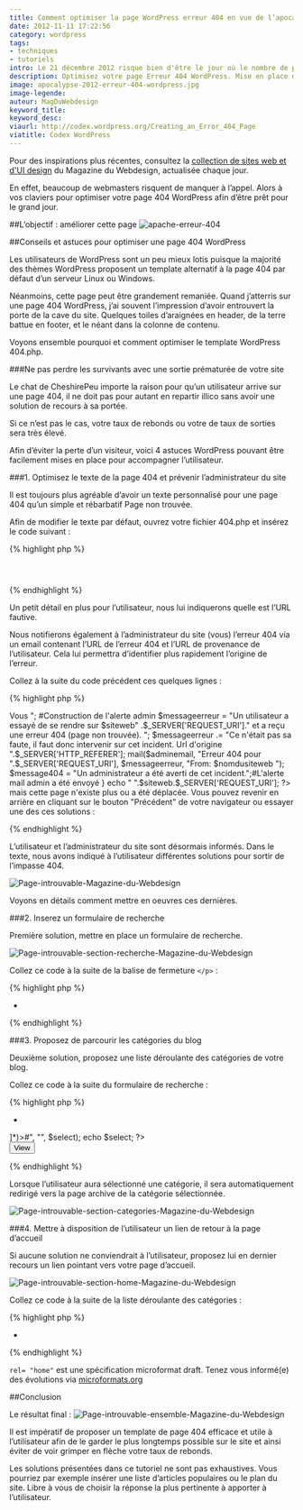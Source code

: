 ```yaml
---
title: Comment optimiser la page WordPress erreur 404 en vue de l’apocalypse
date: 2012-11-11 17:22:56
category: wordpress
tags:
- techniques
- tutoriels
intro: Le 21 décembre 2012 risque bien d'être le jour où le nombre de pages Erreur 404 soit le plus élevé de toute l'histoire de l'humanité.
description: Optimisez votre page Erreur 404 WordPress. Mise en place de solutions de sorties pour l'utilisateur et notification par email à l'admin.
image: apocalypse-2012-erreur-404-wordpress.jpg
image-legende:
auteur: MagDuWebdesign
keyword_title:
keyword_desc:
viaurl: http://codex.wordpress.org/Creating_an_Error_404_Page
viatitle: Codex WordPress
---
```

<p class="panel radius">Pour des inspirations plus récentes, consultez la <a href="http://www.magazineduwebdesign.com/inspirations/ui-design/sites-web/">collection de sites web et d'UI design</a> du Magazine du Webdesign, actualisée chaque jour.</p>
En effet, beaucoup de webmasters risquent de manquer à l’appel. Alors à vos claviers pour optimiser votre page 404 WordPress afin d’être prêt pour le grand jour.

##L’objectif : améliorer cette page
![apache-erreur-404](https://s3-eu-west-1.amazonaws.com/mdw-images/large/apache-erreur-404.gif)

##Conseils et astuces pour optimiser une page 404 WordPress

Les utilisateurs de WordPress sont un peu mieux lotis puisque la majorité des thèmes WordPress proposent un template alternatif à la page 404 par défaut d’un serveur Linux ou Windows.

Néanmoins, cette page peut être grandement remaniée. Quand j’atterris sur une page 404 WordPress, j’ai souvent l’impression d’avoir entrouvert la porte de la cave du site. Quelques toiles d’araignées en header, de la terre battue en footer, et le néant dans la colonne de contenu.

Voyons ensemble pourquoi et comment optimiser le template WordPress 404.php.

###Ne pas perdre les survivants avec une sortie prématurée de votre site

Le chat de CheshirePeu importe la raison pour qu’un utilisateur arrive sur une page 404, il ne doit pas pour autant en repartir illico sans avoir une solution de recours à sa portée.

Si ce n’est pas le cas, votre taux de rebonds ou votre de taux de sorties sera très élevé.

Afin d’éviter la perte d’un visiteur, voici 4 astuces WordPress pouvant être facilement mises en place pour accompagner l’utilisateur.

###1. Optimisez le texte de la page 404 et prévenir l’administrateur du site

Il est toujours plus agréable d’avoir un texte personnalisé pour une page 404 qu’un simple et rébarbatif Page non trouvée.

Afin de modifier le texte par défaut, ouvrez votre fichier 404.php et insérez le code suivant :

{% highlight php %}
<header>
	<hgroup>
	  <h1 class="entry-title"><?php _e( 'Oups ! Il semblerait que vous soyez perdu(e)', 'twentyeleven' ); ?></h1>
	  <h2 class="entry-title-no-result"><?php _e( '☠ Page non-trouvé ☠', 'twentyeleven' ); ?></h2>
	</hgroup>
</header>
{% endhighlight %}

Un petit détail en plus pour l’utilisateur, nous lui indiquerons quelle est l’URL fautive.

Nous notifierons également à l’administrateur du site (vous) l’erreur 404 via un email contenant l’URL de l’erreur 404 et l’URL de provenance de l’utilisateur. Cela lui permettra d’identifier plus rapidement l’origine de l’erreur.

Collez à la suite du code précédent ces quelques lignes :

{% highlight php %}
<article id="post-0" class="post error404 hentry not-found">
  <div class="entry-content">
    <p>Vous
    <?php
    $adminemail = get_option('admin_email'); #Adresse email de l'administrateur WordPress
    $siteweb = get_bloginfo('url'); #URL du site Web
    $nomdusiteweb = get_bloginfo('name'); #Nom du site Web
    if (!isset($_SERVER['HTTP_REFERER'])) {
    #Mesage à l'utilisateur
    echo "avez essayé de vous rendre sur "; #construction du message
    $message404 = "Tout n'est pas perdu!";
    } elseif (isset($_SERVER['HTTP_REFERER'])) {
    #Proposition de solutions à l'utilisateur et envoi d'une alerte mail à l'administrateur
    echo "avez cliqué sur le lien <code>";
    #Construction de l'alerte admin
    $messageerreur = "Un utilisateur a essayé de se rendre sur $siteweb"
    .$_SERVER['REQUEST_URI']." et a reçu une erreur 404 (page non trouvée). ";
    $messageerreur .= "Ce n'était pas sa faute, il faut donc intervenir sur cet incident.
    Url d'origine ".$_SERVER['HTTP_REFERER'];
    mail($adminemail, "Erreur 404 pour ".$_SERVER['REQUEST_URI'],
    $messageerreur, "From: $nomdusiteweb <noreply@$siteweb>");
    $message404 = "Un administrateur a été averti de cet incident.";#L'alerte mail admin a été envoyé
    }
    echo " ".$siteweb.$_SERVER['REQUEST_URI']; ?></code>
    mais cette page n'existe plus ou a été déplacée. <?php echo $message404; ?> Vous pouvez revenir en arrière en cliquant sur le bouton "Précédent" de votre navigateur ou essayer une des ces solutions :
    </p>
  </div>
</article>
{% endhighlight %}

L’utilisateur et l’administrateur du site sont désormais informés. Dans le texte, nous avons indiqué à l’utilisateur différentes solutions pour sortir de l’impasse 404.

![Page-introuvable-Magazine-du-Webdesign](https://s3-eu-west-1.amazonaws.com/mdw-images/large/Page-introuvable-Magazine-du-Webdesign.jpg)

Voyons en détails comment mettre en oeuvres ces dernières.

###2. Inserez un formulaire de recherche

Première solution, mettre en place un formulaire de recherche.

![Page-introuvable-section-recherche-Magazine-du-Webdesign](https://s3-eu-west-1.amazonaws.com/mdw-images/large/Page-introuvable-section-recherche-Magazine-du-Webdesign.jpg)

Collez ce code à la suite de la balise de fermeture `</p>` :

{% highlight php %}
<ul>
  <li><?php _e( 'Effectuer une recherche :', 'twentyeleven' ); ?></li>
</ul>
<p><?php get_search_form(); ?></p>
{% endhighlight %}

###3. Proposez de parcourir les catégories du blog

Deuxième solution, proposez une liste déroulante des catégories de votre blog.

Collez ce code à la suite du formulaire de recherche :

{% highlight php %}
<ul>
  <li><?php _e( 'Parcourir nos catégories :', 'twentyeleven' ); ?></li>
</ul>
<p>
  <form action="<?php bloginfo('url'); ?>/" method="get">
    <div>
      <?php
      $select = wp_dropdown_categories('show_option_none=Sélectionner une catégorie&show_count=1&orderby=name&echo=0');
      $select = preg_replace("#<select([^>]*)>#", "<select$1 onchange='return this.form.submit()'>", $select);
      echo $select;
      ?>
      <noscript><div><input type="submit" value="View" /></div></noscript>
    </div>
  </form><!-- listecategories -->
</p>
{% endhighlight %}

Lorsque l’utilisateur aura sélectionné une catégorie, il sera automatiquement redirigé vers la page archive de la catégorie sélectionnée.

![Page-introuvable-section-categories-Magazine-du-Webdesign](https://s3-eu-west-1.amazonaws.com/mdw-images/large/Page-introuvable-section-categories-Magazine-du-Webdesign.jpg)

###4. Mettre à disposition de l’utilisateur un lien de retour à la page d’accueil

Si aucune solution ne conviendrait à l’utilisateur, proposez lui en dernier recours un lien pointant vers votre page d’accueil.

![Page-introuvable-section-home-Magazine-du-Webdesign](https://s3-eu-west-1.amazonaws.com/mdw-images/large/Page-introuvable-section-home-Magazine-du-Webdesign.jpg)

Collez ce code à la suite de la liste déroulante des catégories :

{% highlight php %}
<ul>
  <li>
  	<a href="<?php echo esc_url( home_url( '/' ) ); ?>" title="Retourner à la page d'accueil" rel="home"><?php _e( 'Se rendre à la page d\'accueil', 'twentyeleven' ); ?></a>
  	</li>
</ul>
{% endhighlight %}

`rel= "home"` est une spécification microformat draft. Tenez vous informé(e) des évolutions via [microformats.org](http://microformats.org/wiki/rel-home-fr)

##Conclusion

Le résultat final :
![Page-introuvable-ensemble-Magazine-du-Webdesign](https://s3-eu-west-1.amazonaws.com/mdw-images/large/Page-introuvable-ensemble-Magazine-du-Webdesign.jpg)

Il est impératif de proposer un template de page 404 efficace et utile à l’utilisateur afin de le garder le plus longtemps possible sur le site et ainsi éviter de voir grimper en flèche votre taux de rebonds.

Les solutions présentées dans ce tutoriel ne sont pas exhaustives. Vous pourriez par exemple insérer une liste d’articles populaires ou le plan du site. Libre à vous de choisir la réponse la plus pertinente à apporter à l’utilisateur.
